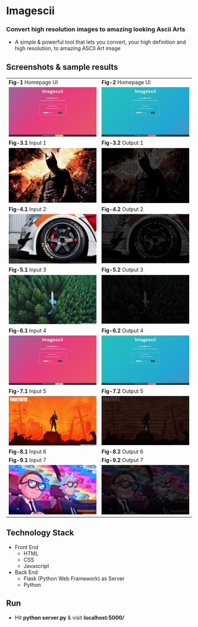 # Imagescii
### Convert high resolution images to amazing looking Ascii Arts
* A simple & powerful tool that lets you convert, your high definition and high resolution, to amazing ASCII Art image

## Screenshots & sample results
<table>
    <tr>
        <td><strong>Fig-1</strong> Homepage UI</td>
        <td><strong>Fig-2</strong> Homepage UI</td>
    </tr>
    <tr>
        <td valign="top"><img src="screenshots/ui_1.png"></td>
        <td valign="top"><img src="screenshots/ui_2.png"></td>
    </tr>
    <tr>
        <td><strong>Fig-3.1</strong> Input 1</td>
        <td><strong>Fig-3.2</strong> Output 1</td>
    </tr>
    <tr>
        <td valign="top"><img src="screenshots/batman.jpg"></td>
        <td valign="top"><img src="screenshots/batman_output.jpg"></td>
    </tr>
    <tr>
        <td><strong>Fig-4.1</strong> Input 2</td>
        <td><strong>Fig-4.2</strong> Output 2</td>
    </tr>
    <tr>
        <td valign="top"><img src="screenshots/cartyre.jpg"></td>
        <td valign="top"><img src="screenshots/cartyre_output.jpg"></td>
    </tr>
    <tr>
        <td><strong>Fig-5.1</strong> Input 3</td>
        <td><strong>Fig-5.2</strong> Output 3</td>
    </tr>
    <tr>
        <td valign="top"><img src="screenshots/plane.jpg"></td>
        <td valign="top"><img src="screenshots/plane_output.jpg"></td>
    </tr>
    <tr>
        <td><strong>Fig-6.1</strong> Input 4</td>
        <td><strong>Fig-6.2</strong> Output 4</td>
    </tr>
    <tr>
        <td valign="top"><img src="screenshots/ui_1.png"></td>
        <td valign="top"><img src="screenshots/ui_2.png"></td>
    </tr>
    <tr>
        <td><strong>Fig-7.1</strong> Input 5</td>
        <td><strong>Fig-7.2</strong> Output 5</td>
    </tr>
    <tr>
        <td valign="top"><img src="screenshots/fortnite.jpg"></td>
        <td valign="top"><img src="screenshots/fortnite_output.jpg"></td>
    </tr>
    <tr>
        <td><strong>Fig-8.1</strong> Input 6</td>
        <td><strong>Fig-8.2</strong> Output 6</td>
    </tr>
    <tr>
        <td><strong>Fig-9.1</strong> Input 7</td>
        <td><strong>Fig-9.2</strong> Output 7</td>
    </tr>
        <tr>
        <td valign="top"><img src="screenshots/rick_and_morty.jpg"></td>
        <td valign="top"><img src="screenshots/rick_and_morty_output.jpg"></td>
    </tr>


</table>

## Technology Stack
* Front End
    * HTML
    * CSS
    * Javascript
* Back End
    * Flask (Python Web Framework) as Server
    * Python

## Run
* Hit **python server.py** & visit **localhost:5000/**